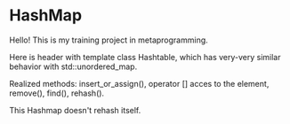 # HashMap
Hello!
This is my training project in metaprogramming.

Here is header with template class Hashtable, which has very-very similar behavior with std::unordered_map.

Realized methods:  insert_or_assign(), operator [] acces to the element, remove(), find(), rehash().

This Hashmap doesn't rehash itself.
